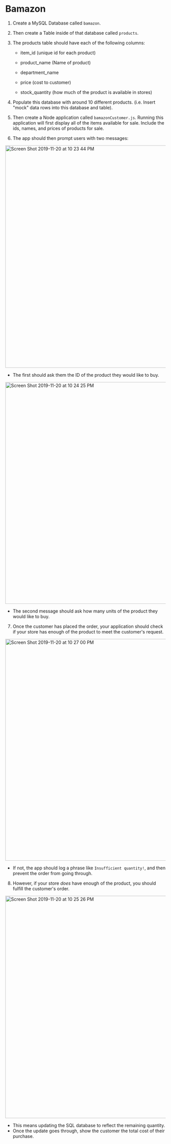 # Bamazon 

1. Create a MySQL Database called `bamazon`.

2. Then create a Table inside of that database called `products`.

3. The products table should have each of the following columns:

   * item_id (unique id for each product)

   * product_name (Name of product)

   * department_name

   * price (cost to customer)

   * stock_quantity (how much of the product is available in stores)

4. Populate this database with around 10 different products. (i.e. Insert "mock" data rows into this database and table).

5. Then create a Node application called `bamazonCustomer.js`. Running this application will first display all of the items available for sale. Include the ids, names, and prices of products for sale.

 6. The app should then prompt users with two messages:
 
<img width="697" alt="Screen Shot 2019-11-20 at 10 23 44 PM" src="https://user-images.githubusercontent.com/50685558/69301483-6c8f4880-0be4-11ea-9223-07f68108e643.png">


   * The first should ask them the ID of the product they would like to buy.
   
<img width="695" alt="Screen Shot 2019-11-20 at 10 24 25 PM" src="https://user-images.githubusercontent.com/50685558/69301512-8597f980-0be4-11ea-8f05-fdbf29fd7a21.png">
   
   
   * The second message should ask how many units of the product they would like to buy.
 
   
7. Once the customer has placed the order, your application should check if your store has enough of the product to meet the customer's request.

<img width="695" alt="Screen Shot 2019-11-20 at 10 27 00 PM" src="https://user-images.githubusercontent.com/50685558/69301618-e1628280-0be4-11ea-8f54-851800c8f0d3.png">

   * If not, the app should log a phrase like `Insufficient quantity!`, and then prevent the order from going through.

8. However, if your store _does_ have enough of the product, you should fulfill the customer's order.

<img width="697" alt="Screen Shot 2019-11-20 at 10 25 26 PM" src="https://user-images.githubusercontent.com/50685558/69301549-a95b3f80-0be4-11ea-88e8-a4e9651d2c56.png">


   * This means updating the SQL database to reflect the remaining quantity.
   * Once the update goes through, show the customer the total cost of their purchase.
